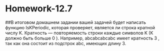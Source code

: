 # Homework-12.7

##В итоговом домашнем задании вашей задачей будет написать функцию IsKPeriodic, которая проверяет, является ли строка кратной числу K.
Кратность — повторяемость строки каждые символов K (K должно быть больше 0 ). Например, abcabcabcabc имеет кратность 3 ,  так как она состоит из подстрок abc, имеющих длину 3.
